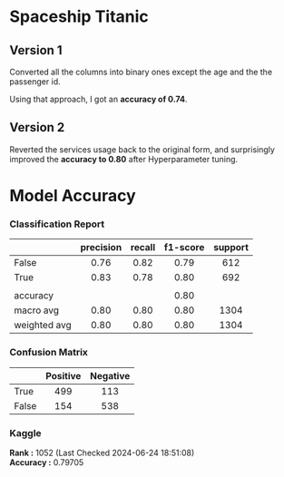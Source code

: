 # Spaceship Titanic

## Version 1

Converted all the columns into binary ones except the age and the the passenger id.

Using that approach, I got an **accuracy of 0.74**.

## Version 2

Reverted the services usage back to the original form, and surprisingly improved the **accuracy to 0.80** after Hyperparameter tuning.

# Model Accuracy

### Classification Report

|              | precision | recall | f1-score | support |
| ------------ | :-------: | :----: | :------: | :-----: |
| False        |   0.76    |  0.82  |   0.79   |   612   |
| True         |   0.83    |  0.78  |   0.80   |   692   |
|              |           |        |          |         |
| accuracy     |           |        |   0.80   |         |
| macro avg    |   0.80    |  0.80  |   0.80   |  1304   |
| weighted avg |   0.80    |  0.80  |   0.80   |  1304   |

### Confusion Matrix

|       | Positive | Negative |
| ----- | :------: | :------: |
| True  |   499    |   113    |
| False |   154    |   538    |

### Kaggle

**Rank :** 1052 (Last Checked 2024-06-24 18:51:08) \
**Accuracy :** 0.79705
